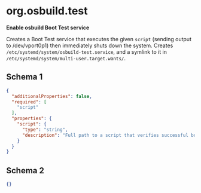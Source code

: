 
# org.osbuild.test

**Enable osbuild Boot Test service**

Creates a Boot Test service that executes the given `script` (sending output to
/dev/vport0p1) then immediately shuts down the system.
Creates `/etc/systemd/system/osbuild-test.service`, and a symlink to it in
`/etc/systemd/system/multi-user.target.wants/`.

## Schema 1

```json
{
  "additionalProperties": false,
  "required": [
    "script"
  ],
  "properties": {
    "script": {
      "type": "string",
      "description": "Full path to a script that verifies successful bootup"
    }
  }
}
```

## Schema 2

```json
{}
```
